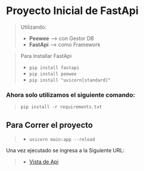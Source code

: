 # Proyecto Inicial de FastApi

> Utilizando:
> - **Peewee** --> con Gestor DB
> - **FastApi** --> como Framework

> Para Installar FastApi 
> - `pip install fastapi` 
> - `pip install peewee`
> - `pip install "uvicorn[standard]"`

### Ahora solo utilizamos el siguiente comando:
> `pip install -r requirements.txt`

## Para Correr el proyecto
> - `uvicorn main:app --reload`

Una vez ejecutado se ingresa a la Siguiente URL:

> - [Vista de Api](http://127.0.0.1:8000/docs)

